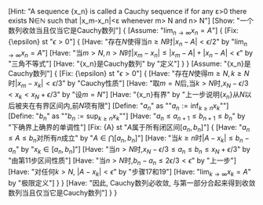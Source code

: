 [Hint: "A sequence {x_n} is called a Cauchy sequence if for any ε>0 there exists N∈ℕ such that |x_m-x_n|<ε whenever m> N and n> N"]
[Show: "一个数列收敛当且仅当它是Cauchy数列"]
{
    [Assume: "$\lim_{n\to\infty}x_n=A$"]
    {
        [Fix: {\epsilon} st "$\epsilon>0$"]
        {
            [Have: "存在$N$使得当$n\ge N$时$|x_n-A|<\epsilon/2$" by "$\lim_{n\to\infty}x_n=A$"]
            [Have: "当$m> N,n> N$时$|x_m-x_n|\le |x_m-A|+|x_n-A|<\epsilon$" by "三角不等式"]
            [Have: "\{x_n\}是Cauchy数列" by "定义"]
        }
    }
    [Assume: "\{x_n\}是Cauchy数列"]
    {
        [Fix: {\epsilon} st "$\epsilon>0$"]
        {
            [Have: "存在$N$使得$m\ge N,k\ge N$时$|x_m-x_k|<\epsilon/3$" by "Cauchy性质"]
            [Have: "取$m=N$后,当$k>N$时,$x_N-\epsilon/3<x_k<x_N+\epsilon/3$" by "设$m=N$"]
            [Have: "\{x_n\}有界" by "上一步说明$\{x_n\}$从$N$以后被夹在有界区间内,前$N$项有限"]
            [Define: "$a_n$" as ""$a_n:=\inf_{k\ge n}x_k$""]
            [Define: "$b_n$" as ""$b_n:=\sup_{k\ge n}x_k$""]
            [Have: "$a_n\le a_{n+1}\le b_{n+1}\le b_n$" by "下确界上确界的单调性"]
            [Fix: {A} st "$A$属于所有闭区间$[a_n,b_n]$"]
            {
                [Have: "$a_n\le A\le b_n$对所有$n$成立" by "$A\in\bigcap[a_n,b_n]$"]
                [Have: "当$k\ge n$时$|A-x_k|\le b_n-a_n$" by "$x_k\in[a_n,b_n]$"]
                [Have: "当$n>N$时,$x_N-\epsilon/3\le a_n\le b_n\le x_N+\epsilon/3$" by "由第11步区间性质"]
                [Have: "当$n>N$时,$b_n-a_n\le 2\epsilon/3<\epsilon$" by "上一步"]
                [Have: "对任何$k>N$, $|A-x_k|<\epsilon$" by "步骤17和19"]
                [Have: "$\lim_{k\to\infty}x_k=A$" by "极限定义"]
            }
        }
        [Have: "因此, Cauchy数列必收敛, 与第一部分合起来得到收敛数列当且仅当它是Cauchy数列"]
    }
}